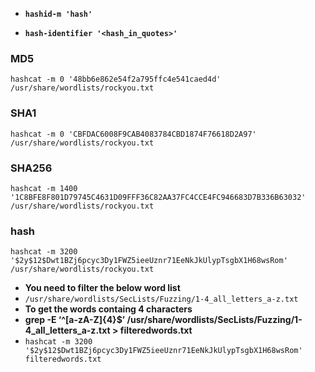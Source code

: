 - __`hashid-m 'hash'`__

- **`hash-identifier '<hash_in_quotes>'`**

### MD5
```
hashcat -m 0 '48bb6e862e54f2a795ffc4e541caed4d' /usr/share/wordlists/rockyou.txt
```
### SHA1
```
hashcat -m 0 'CBFDAC6008F9CAB4083784CBD1874F76618D2A97' /usr/share/wordlists/rockyou.txt
```
### SHA256
``` 
hashcat -m 1400 '1C8BFE8F801D79745C4631D09FFF36C82AA37FC4CCE4FC946683D7B336B63032' /usr/share/wordlists/rockyou.txt
```

### hash
```
hashcat -m 3200 '$2y$12$Dwt1BZj6pcyc3Dy1FWZ5ieeUznr71EeNkJkUlypTsgbX1H68wsRom' /usr/share/wordlists/rockyou.txt
```


- __You need to filter the below word list__
 -  `/usr/share/wordlists/SecLists/Fuzzing/1-4_all_letters_a-z.txt`
 -  __To get the words containg 4 characters__
  - __grep -E ‘^[a-zA-Z]{4}$’ /usr/share/wordlists/SecLists/Fuzzing/1-4_all_letters_a-z.txt > filteredwords.txt__
  - `hashcat -m 3200 '$2y$12$Dwt1BZj6pcyc3Dy1FWZ5ieeUznr71EeNkJkUlypTsgbX1H68wsRom' filteredwords.txt`
